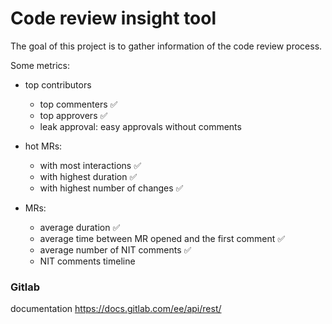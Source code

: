 # Code review insight tool

The goal of this project is to gather information of the code review process. 

Some metrics:
- top contributors  
  - top commenters ✅
  - top approvers ✅
  - leak approval: easy approvals without comments
- hot MRs:
  - with most interactions ✅
  - with highest duration ✅
  - with highest number of changes ✅

- MRs:
  - average duration ✅
  - average time between MR opened and the first comment ✅
  - average number of NIT comments ✅
  - NIT comments timeline

### Gitlab 

documentation https://docs.gitlab.com/ee/api/rest/